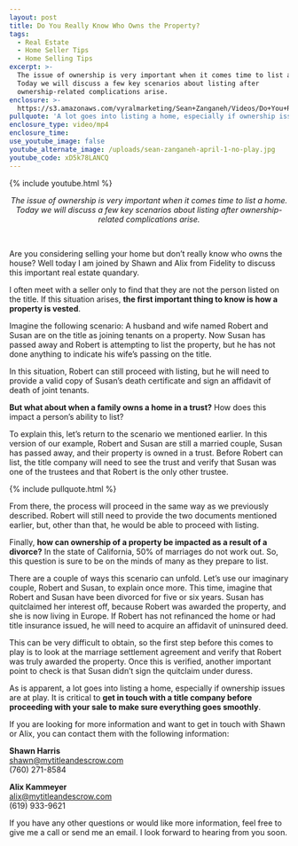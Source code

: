 ```yaml
---
layout: post
title: Do You Really Know Who Owns the Property?
tags:
  - Real Estate
  - Home Seller Tips
  - Home Selling Tips
excerpt: >-
  The issue of ownership is very important when it comes time to list a home.
  Today we will discuss a few key scenarios about listing after
  ownership-related complications arise.
enclosure: >-
  https://s3.amazonaws.com/vyralmarketing/Sean+Zanganeh/Videos/Do+You+Really+Know+Who+Owns+the+Property%253F.mp4
pullquote: 'A lot goes into listing a home, especially if ownership issues are at play.'
enclosure_type: video/mp4
enclosure_time:
use_youtube_image: false
youtube_alternate_image: /uploads/sean-zanganeh-april-1-no-play.jpg
youtube_code: xD5k78LANCQ
---
```


{% include youtube.html %}

<center><em>The issue of ownership is very important when it comes time to list a home. Today we will discuss a few key scenarios about listing after ownership-related complications arise.</em></center>

&nbsp;

Are you considering selling your home but don’t really know who owns the house? Well today I am joined by Shawn and Alix from Fidelity to discuss this important real estate quandary.

I often meet with a seller only to find that they are not the person listed on the title. If this situation arises, **the first important thing to know is how a property is vested**.

Imagine the following scenario: A husband and wife named Robert and Susan are on the title as joining tenants on a property. Now Susan has passed away and Robert is attempting to list the property, but he has not done anything to indicate his wife’s passing on the title.

In this situation, Robert can still proceed with listing, but he will need to provide a valid copy of Susan’s death certificate and sign an affidavit of death of joint tenants.

**But what about when a family owns a home in a trust?** How does this impact a person’s ability to list?

To explain this, let’s return to the scenario we mentioned earlier. In this version of our example, Robert and Susan are still a married couple, Susan has passed away, and their property is owned in a trust. Before Robert can list, the title company will need to see the trust and verify that Susan was one of the trustees and that Robert is the only other trustee.

{% include pullquote.html %}

From there, the process will proceed in the same way as we previously described. Robert will still need to provide the two documents mentioned earlier, but, other than that, he would be able to proceed with listing.

Finally, **how can ownership of a property be impacted as a result of a divorce?** In the state of California, 50% of marriages do not work out. So, this question is sure to be on the minds of many as they prepare to list.

There are a couple of ways this scenario can unfold. Let’s use our imaginary couple, Robert and Susan, to explain once more. This time, imagine that Robert and Susan have been divorced for five or six years. Susan has quitclaimed her interest off, because Robert was awarded the property, and she is now living in Europe. If Robert has not refinanced the home or had title insurance issued, he will need to acquire an affidavit of uninsured deed.

This can be very difficult to obtain, so the first step before this comes to play is to look at the marriage settlement agreement and verify that Robert was truly awarded the property. Once this is verified, another important point to check is that Susan didn’t sign the quitclaim under duress.

As is apparent, a lot goes into listing a home, especially if ownership issues are at play. It is critical to **get in touch with a title company before proceeding with your sale to make sure everything goes smoothly**.

If you are looking for more information and want to get in touch with Shawn or Alix, you can contact them with the following information:

**Shawn Harris**<br>shawn@mytitleandescrow.com<br>(760) 271-8584

**Alix Kammeyer**<br>alix@mytitleandescrow.com<br>(619) 933-9621

If you have any other questions or would like more information, feel free to give me a call or send me an email. I look forward to hearing from you soon.